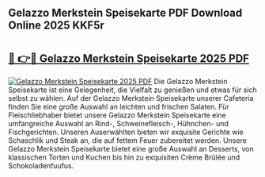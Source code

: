 ## Gelazzo Merkstein Speisekarte PDF Download Online 2025 KKF5r

# <h2><a href="http://gccuy11.nevu.top/?p=Gelazzo+Merkstein+Speisekarte">🔗 👉🔴 Gelazzo Merkstein Speisekarte 2025 PDF</a></h2>

[![Gelazzo Merkstein Speisekarte 2025 PDF](https://i.imgur.com/dBaPXMq.png)](http://gccuy11.nevu.top/?p=Gelazzo+Merkstein+Speisekarte)
Die Gelazzo Merkstein Speisekarte ist eine Gelegenheit, die Vielfalt zu genießen und etwas für sich selbst zu wählen. Auf der Gelazzo Merkstein Speisekarte unserer Cafeteria finden Sie eine große Auswahl an leichten und frischen Salaten. Für Fleischliebhaber bietet unsere Gelazzo Merkstein Speisekarte eine umfangreiche Auswahl an Rind-, Schweinefleisch-, Hühnchen- und Fischgerichten. Unseren Auserwählten bieten wir exquisite Gerichte wie Schaschlik und Steak an, die auf fettem Feuer zubereitet werden. Unsere Gelazzo Merkstein Speisekarte bietet eine große Auswahl an Desserts, von klassischen Torten und Kuchen bis hin zu exquisiten Crème Brûlée und Schokoladenfuufus.
